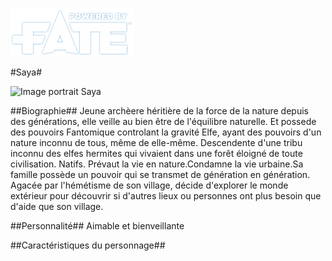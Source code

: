 [![Logo Fate Accueil](/ressources/img/power_fate.png)](/index.html)

#Saya#

![Image portrait Saya](../img/saya.jpg)

##Biographie##
 Jeune archèere héritière de la force de la nature depuis des générations, elle veille au bien être de l'équilibre naturelle. Et possede des pouvoirs Fantomique controlant la gravité
 Elfe, ayant des pouvoirs d'un nature inconnu de tous, même de elle-même. Descendente d'une tribu inconnu des elfes hermites qui vivaient dans une forêt éloigné de toute civilisation. Natifs. Prévaut la vie en nature.Condamne la vie urbaine.Sa famille possède un pouvoir qui se transmet de génération en génération. Agacée par l'hémétisme de son village, décide d'explorer le monde extérieur pour découvrir si d'autres lieux ou personnes ont plus besoin que d'aide que son village.

##Personnalité##
 Aimable et bienveillante

##Caractéristiques du personnage##